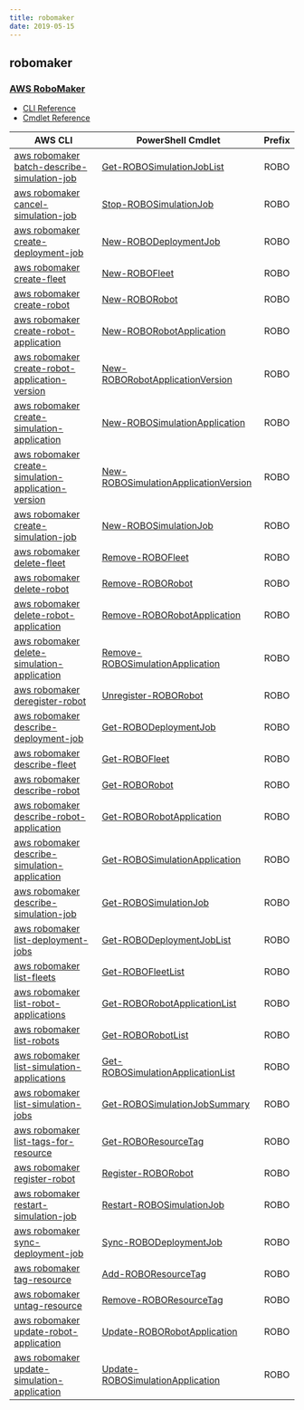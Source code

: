 ```yaml
---
title: robomaker
date: 2019-05-15
---
```


## robomaker

### [AWS RoboMaker](https://aws.amazon.com/robomaker/)

* [CLI Reference](https://docs.aws.amazon.com/cli/latest/reference/robomaker/index.html)
* [Cmdlet Reference](https://docs.aws.amazon.com/powershell/latest/reference/items/AWS_RoboMaker_cmdlets.html)

|AWS CLI|PowerShell Cmdlet|Prefix|
|----|----|:--:|
|[aws robomaker batch-describe-simulation-job](https://docs.aws.amazon.com/cli/latest/reference/robomaker/batch-describe-simulation-job.html)|[Get-ROBOSimulationJobList](https://docs.aws.amazon.com/powershell/latest/reference/items/Get-ROBOSimulationJobList.html)|ROBO|
|[aws robomaker cancel-simulation-job](https://docs.aws.amazon.com/cli/latest/reference/robomaker/cancel-simulation-job.html)|[Stop-ROBOSimulationJob](https://docs.aws.amazon.com/powershell/latest/reference/items/Stop-ROBOSimulationJob.html)|ROBO|
|[aws robomaker create-deployment-job](https://docs.aws.amazon.com/cli/latest/reference/robomaker/create-deployment-job.html)|[New-ROBODeploymentJob](https://docs.aws.amazon.com/powershell/latest/reference/items/New-ROBODeploymentJob.html)|ROBO|
|[aws robomaker create-fleet](https://docs.aws.amazon.com/cli/latest/reference/robomaker/create-fleet.html)|[New-ROBOFleet](https://docs.aws.amazon.com/powershell/latest/reference/items/New-ROBOFleet.html)|ROBO|
|[aws robomaker create-robot](https://docs.aws.amazon.com/cli/latest/reference/robomaker/create-robot.html)|[New-ROBORobot](https://docs.aws.amazon.com/powershell/latest/reference/items/New-ROBORobot.html)|ROBO|
|[aws robomaker create-robot-application](https://docs.aws.amazon.com/cli/latest/reference/robomaker/create-robot-application.html)|[New-ROBORobotApplication](https://docs.aws.amazon.com/powershell/latest/reference/items/New-ROBORobotApplication.html)|ROBO|
|[aws robomaker create-robot-application-version](https://docs.aws.amazon.com/cli/latest/reference/robomaker/create-robot-application-version.html)|[New-ROBORobotApplicationVersion](https://docs.aws.amazon.com/powershell/latest/reference/items/New-ROBORobotApplicationVersion.html)|ROBO|
|[aws robomaker create-simulation-application](https://docs.aws.amazon.com/cli/latest/reference/robomaker/create-simulation-application.html)|[New-ROBOSimulationApplication](https://docs.aws.amazon.com/powershell/latest/reference/items/New-ROBOSimulationApplication.html)|ROBO|
|[aws robomaker create-simulation-application-version](https://docs.aws.amazon.com/cli/latest/reference/robomaker/create-simulation-application-version.html)|[New-ROBOSimulationApplicationVersion](https://docs.aws.amazon.com/powershell/latest/reference/items/New-ROBOSimulationApplicationVersion.html)|ROBO|
|[aws robomaker create-simulation-job](https://docs.aws.amazon.com/cli/latest/reference/robomaker/create-simulation-job.html)|[New-ROBOSimulationJob](https://docs.aws.amazon.com/powershell/latest/reference/items/New-ROBOSimulationJob.html)|ROBO|
|[aws robomaker delete-fleet](https://docs.aws.amazon.com/cli/latest/reference/robomaker/delete-fleet.html)|[Remove-ROBOFleet](https://docs.aws.amazon.com/powershell/latest/reference/items/Remove-ROBOFleet.html)|ROBO|
|[aws robomaker delete-robot](https://docs.aws.amazon.com/cli/latest/reference/robomaker/delete-robot.html)|[Remove-ROBORobot](https://docs.aws.amazon.com/powershell/latest/reference/items/Remove-ROBORobot.html)|ROBO|
|[aws robomaker delete-robot-application](https://docs.aws.amazon.com/cli/latest/reference/robomaker/delete-robot-application.html)|[Remove-ROBORobotApplication](https://docs.aws.amazon.com/powershell/latest/reference/items/Remove-ROBORobotApplication.html)|ROBO|
|[aws robomaker delete-simulation-application](https://docs.aws.amazon.com/cli/latest/reference/robomaker/delete-simulation-application.html)|[Remove-ROBOSimulationApplication](https://docs.aws.amazon.com/powershell/latest/reference/items/Remove-ROBOSimulationApplication.html)|ROBO|
|[aws robomaker deregister-robot](https://docs.aws.amazon.com/cli/latest/reference/robomaker/deregister-robot.html)|[Unregister-ROBORobot](https://docs.aws.amazon.com/powershell/latest/reference/items/Unregister-ROBORobot.html)|ROBO|
|[aws robomaker describe-deployment-job](https://docs.aws.amazon.com/cli/latest/reference/robomaker/describe-deployment-job.html)|[Get-ROBODeploymentJob](https://docs.aws.amazon.com/powershell/latest/reference/items/Get-ROBODeploymentJob.html)|ROBO|
|[aws robomaker describe-fleet](https://docs.aws.amazon.com/cli/latest/reference/robomaker/describe-fleet.html)|[Get-ROBOFleet](https://docs.aws.amazon.com/powershell/latest/reference/items/Get-ROBOFleet.html)|ROBO|
|[aws robomaker describe-robot](https://docs.aws.amazon.com/cli/latest/reference/robomaker/describe-robot.html)|[Get-ROBORobot](https://docs.aws.amazon.com/powershell/latest/reference/items/Get-ROBORobot.html)|ROBO|
|[aws robomaker describe-robot-application](https://docs.aws.amazon.com/cli/latest/reference/robomaker/describe-robot-application.html)|[Get-ROBORobotApplication](https://docs.aws.amazon.com/powershell/latest/reference/items/Get-ROBORobotApplication.html)|ROBO|
|[aws robomaker describe-simulation-application](https://docs.aws.amazon.com/cli/latest/reference/robomaker/describe-simulation-application.html)|[Get-ROBOSimulationApplication](https://docs.aws.amazon.com/powershell/latest/reference/items/Get-ROBOSimulationApplication.html)|ROBO|
|[aws robomaker describe-simulation-job](https://docs.aws.amazon.com/cli/latest/reference/robomaker/describe-simulation-job.html)|[Get-ROBOSimulationJob](https://docs.aws.amazon.com/powershell/latest/reference/items/Get-ROBOSimulationJob.html)|ROBO|
|[aws robomaker list-deployment-jobs](https://docs.aws.amazon.com/cli/latest/reference/robomaker/list-deployment-jobs.html)|[Get-ROBODeploymentJobList](https://docs.aws.amazon.com/powershell/latest/reference/items/Get-ROBODeploymentJobList.html)|ROBO|
|[aws robomaker list-fleets](https://docs.aws.amazon.com/cli/latest/reference/robomaker/list-fleets.html)|[Get-ROBOFleetList](https://docs.aws.amazon.com/powershell/latest/reference/items/Get-ROBOFleetList.html)|ROBO|
|[aws robomaker list-robot-applications](https://docs.aws.amazon.com/cli/latest/reference/robomaker/list-robot-applications.html)|[Get-ROBORobotApplicationList](https://docs.aws.amazon.com/powershell/latest/reference/items/Get-ROBORobotApplicationList.html)|ROBO|
|[aws robomaker list-robots](https://docs.aws.amazon.com/cli/latest/reference/robomaker/list-robots.html)|[Get-ROBORobotList](https://docs.aws.amazon.com/powershell/latest/reference/items/Get-ROBORobotList.html)|ROBO|
|[aws robomaker list-simulation-applications](https://docs.aws.amazon.com/cli/latest/reference/robomaker/list-simulation-applications.html)|[Get-ROBOSimulationApplicationList](https://docs.aws.amazon.com/powershell/latest/reference/items/Get-ROBOSimulationApplicationList.html)|ROBO|
|[aws robomaker list-simulation-jobs](https://docs.aws.amazon.com/cli/latest/reference/robomaker/list-simulation-jobs.html)|[Get-ROBOSimulationJobSummary](https://docs.aws.amazon.com/powershell/latest/reference/items/Get-ROBOSimulationJobSummary.html)|ROBO|
|[aws robomaker list-tags-for-resource](https://docs.aws.amazon.com/cli/latest/reference/robomaker/list-tags-for-resource.html)|[Get-ROBOResourceTag](https://docs.aws.amazon.com/powershell/latest/reference/items/Get-ROBOResourceTag.html)|ROBO|
|[aws robomaker register-robot](https://docs.aws.amazon.com/cli/latest/reference/robomaker/register-robot.html)|[Register-ROBORobot](https://docs.aws.amazon.com/powershell/latest/reference/items/Register-ROBORobot.html)|ROBO|
|[aws robomaker restart-simulation-job](https://docs.aws.amazon.com/cli/latest/reference/robomaker/restart-simulation-job.html)|[Restart-ROBOSimulationJob](https://docs.aws.amazon.com/powershell/latest/reference/items/Restart-ROBOSimulationJob.html)|ROBO|
|[aws robomaker sync-deployment-job](https://docs.aws.amazon.com/cli/latest/reference/robomaker/sync-deployment-job.html)|[Sync-ROBODeploymentJob](https://docs.aws.amazon.com/powershell/latest/reference/items/Sync-ROBODeploymentJob.html)|ROBO|
|[aws robomaker tag-resource](https://docs.aws.amazon.com/cli/latest/reference/robomaker/tag-resource.html)|[Add-ROBOResourceTag](https://docs.aws.amazon.com/powershell/latest/reference/items/Add-ROBOResourceTag.html)|ROBO|
|[aws robomaker untag-resource](https://docs.aws.amazon.com/cli/latest/reference/robomaker/untag-resource.html)|[Remove-ROBOResourceTag](https://docs.aws.amazon.com/powershell/latest/reference/items/Remove-ROBOResourceTag.html)|ROBO|
|[aws robomaker update-robot-application](https://docs.aws.amazon.com/cli/latest/reference/robomaker/update-robot-application.html)|[Update-ROBORobotApplication](https://docs.aws.amazon.com/powershell/latest/reference/items/Update-ROBORobotApplication.html)|ROBO|
|[aws robomaker update-simulation-application](https://docs.aws.amazon.com/cli/latest/reference/robomaker/update-simulation-application.html)|[Update-ROBOSimulationApplication](https://docs.aws.amazon.com/powershell/latest/reference/items/Update-ROBOSimulationApplication.html)|ROBO|

